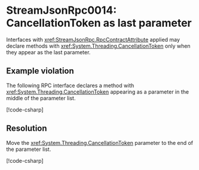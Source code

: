 # StreamJsonRpc0014: CancellationToken as last parameter

Interfaces with <xref:StreamJsonRpc.RpcContractAttribute> applied may declare methods with <xref:System.Threading.CancellationToken> only when they appear as the last parameter.

## Example violation

The following RPC interface declares a method with <xref:System.Threading.CancellationToken> appearing as a parameter in the middle of the parameter list.

[!code-csharp[](../../samples/Analyzers/StreamJsonRpc0014.cs#Violation)]

## Resolution

Move the <xref:System.Threading.CancellationToken> parameter to the end of the parameter list.

[!code-csharp[](../../samples/Analyzers/StreamJsonRpc0014.cs#Fix)]
